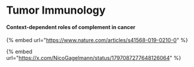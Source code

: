 # Tumor Immunology

#### Context-dependent roles of complement in cancer

{% embed url="https://www.nature.com/articles/s41568-019-0210-0" %}

{% embed url="https://x.com/NicoGagelmann/status/1797087277648126064" %}
